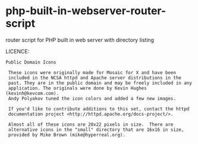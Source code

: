 php-built-in-webserver-router-script
====================================

router script for PHP built in web server with directory listing


LICENCE:

	Public Domain Icons

     These icons were originally made for Mosaic for X and have been
     included in the NCSA httpd and Apache server distributions in the
     past. They are in the public domain and may be freely included in any
     application. The originals were done by Kevin Hughes (kevinh@kevcom.com).
     Andy Polyakov tuned the icon colors and added a few new images.

     If you'd like to contribute additions to this set, contact the httpd
     documentation project <http://httpd.apache.org/docs-project/>.

     Almost all of these icons are 20x22 pixels in size.  There are
     alternative icons in the "small" directory that are 16x16 in size,
     provided by Mike Brown (mike@hyperreal.org).